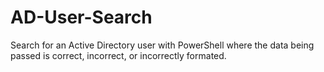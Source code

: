 # AD-User-Search
Search for an Active Directory user with PowerShell where the data being passed is correct, incorrect, or incorrectly formated. 
